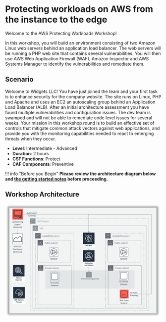 # Protecting workloads on AWS from the instance to the edge

Welcome to the AWS Protecting Workloads Workshop!

In this workshop, you will build an environment consisting of two Amazon Linux web servers behind an application load balancer. The web servers will be running a PHP web site that contains several vulnerabilities. You will then use AWS Web Application Firewall (WAF), Amazon Inspector and AWS Systems Manager to identify the vulnerabilities and remediate them. 

## Scenario

Welcome to Widgets LLC! You have just joined the team and your first task is to enhance security for the company website. The site runs on Linux, PHP and Apache and uses an EC2 an autoscaling group behind an Application Load Balancer (ALB). After an initial architecture assessment you have found multiple vulnerabilities and configuration issues. The dev team is swamped and will not be able to remediate code level issues for several weeks. Your mission in this workshop round is to build an effective set of controls that mitigate common attack vectors against web applications, and provide you with the monitoring capabilities needed to react to emerging threats when they occur.


* **Level**: Intermediate - Advanced
* **Duration**: 2 hours
* **CSF Functions**: Protect
* **CAF Components**: Preventive

!!! info "Before you Begin"
    __Please review the architecture diagram below and [the getting started notes](./getting-started.md) before proceeding.__

## Workshop Architecture

![Workshop Architecture](/images/pww-diagram.png)
